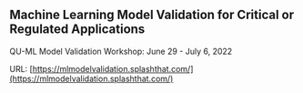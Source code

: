 ## Machine Learning Model Validation for Critical or Regulated Applications

QU-ML Model Validation Workshop: June 29 - July 6, 2022

URL: [https://mlmodelvalidation.splashthat.com/](https://mlmodelvalidation.splashthat.com/)
